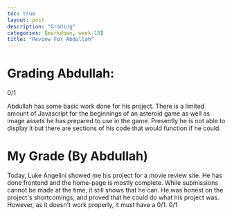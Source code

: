 ```yaml
---
toc: true
layout: post
description: "Grading"
categories: [markdown, week-18]
title: "Review For Abdullah"
---
```


# Grading Abdullah:

0/1

Abdullah has some basic work done for his project. There is a limited amount of Javascript for the beginnings of an asteroid game as well as image assets he has prepared to use in the game. Presently he is not able to display it but there are sections of his code that would function if he could.

# My Grade (By Abdullah)

Today, Luke Angelini showed me his project for a movie review site. He has done frontend and the home-page is mostly complete. While submissions cannot be made at the time, it still shows that he can.
He was honest on the project's shortcomings, and proved that he could do what his project was.
However, as it doesn't work properly, it must have a 0/1.
0/1